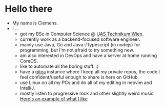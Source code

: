 # Hello there

- My name is Clemens.
- I ...
  - got my BSc in Computer Science @ [UAS Technikum Wien](https://www.technikum-wien.at/en/).
  - currently work as a backend-focused software engineer.
  - mainly use Java, Go and Java-/Typescript (in nodejs) for programming,
    but I'm not afraid to try something new.
  - am also interested in DevOps and have a server at home running CoreOS.
  - like to automate all the boring stuff. :)
  - have a [gitea](https://gitea.io/en-us/) instance where I keep all my private
    repos, the code I feel confident/useful enough to share is here on GitHub.
  - use Linux on all my PCs and do all of my editing in neovim and IntelliJ.
  - mostly listen to progressive rock and other slightly weird music.
    [Here's an example of what I like](https://www.youtube.com/watch?v=wYfQ1I-VV7M)
